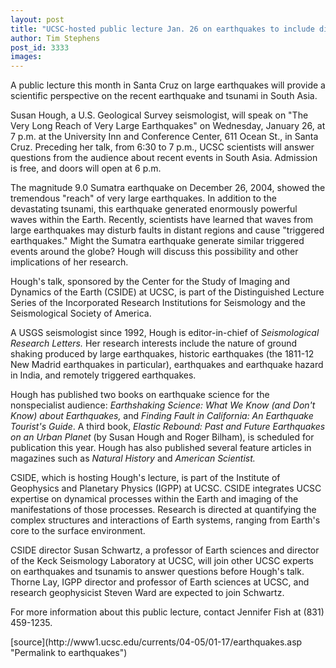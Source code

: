 ```yaml
---
layout: post
title: "UCSC-hosted public lecture Jan. 26 on earthquakes to include discussion on recent tsunami"
author: Tim Stephens
post_id: 3333
images:
---
```


<a name="content" id="content"></a>
<p>
  A public lecture this month in Santa Cruz on large earthquakes will provide a scientific perspective on the recent earthquake and tsunami in South Asia.
</p>
<p>
  Susan Hough, a U.S. Geological Survey seismologist, will speak on "The Very Long Reach of Very Large Earthquakes" on Wednesday, January 26, at 7 p.m. at the University Inn and Conference Center, 611 Ocean St., in Santa Cruz. Preceding her talk, from 6:30 to 7 p.m., UCSC scientists will answer questions from the audience about recent events in South Asia. Admission is free, and doors will open at 6 p.m.<br>
</p>
<p>
  The magnitude 9.0 Sumatra earthquake on December 26, 2004, showed the tremendous "reach" of very large earthquakes. In addition to the devastating tsunami, this earthquake generated enormously powerful waves within the Earth. Recently, scientists have learned that waves from large earthquakes may disturb faults in distant regions and cause "triggered earthquakes." Might the Sumatra earthquake generate similar triggered events around the globe? Hough will discuss this possibility and other implications of her research.<br>
</p>
<p>
  Hough's talk, sponsored by the Center for the Study of Imaging and Dynamics of the Earth (CSIDE) at UCSC, is part of the Distinguished Lecture Series of the Incorporated Research Institutions for Seismology and the Seismological Society of America.<br>
</p>
<p>
  A USGS seismologist since 1992, Hough is editor-in-chief of <i>Seismological Research Letters.</i> Her research interests include the nature of ground shaking produced by large earthquakes, historic earthquakes (the 1811-12 New Madrid earthquakes in particular), earthquakes and earthquake hazard in India, and remotely triggered earthquakes.<br>
</p>
<p>
  Hough has published two books on earthquake science for the nonspecialist audience: <i>Earthshaking Science: What We Know (and Don't Know) about Earthquakes,</i> and <i>Finding Fault in California: An Earthquake Tourist's Guide</i>. A third book, <i>Elastic Rebound: Past and Future Earthquakes on an Urban Planet</i> (by Susan Hough and Roger Bilham), is scheduled for publication this year. Hough has also published several feature articles in magazines such as <i>Natural History</i> and <i>American Scientist.</i><br>
</p>
<p>
  CSIDE, which is hosting Hough's lecture, is part of the Institute of Geophysics and Planetary Physics (IGPP) at UCSC. CSIDE integrates UCSC expertise on dynamical processes within the Earth and imaging of the manifestations of those processes. Research is directed at quantifying the complex structures and interactions of Earth systems, ranging from Earth's core to the surface environment.
</p>
<p>
  CSIDE director Susan Schwartz, a professor of Earth sciences and director of the Keck Seismology Laboratory at UCSC, will join other UCSC experts on earthquakes and tsunamis to answer questions before Hough's talk. Thorne Lay, IGPP director and professor of Earth sciences at UCSC, and research geophysicist Steven Ward are expected to join Schwartz.<br>
</p>
<p>
  For more information about this public lecture, contact Jennifer Fish at (831) 459-1235.<br>
</p>
[source](http://www1.ucsc.edu/currents/04-05/01-17/earthquakes.asp "Permalink to earthquakes")
